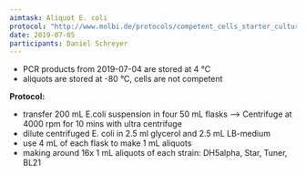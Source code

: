 ```yaml
---
aimtask: Aliquot E. coli
protocol: "http://www.molbi.de/protocols/competent_cells_starter_cultures_v1_0.htm Day 3: Morning"
date: 2019-07-05
participants: Daniel Schreyer
---
```


* PCR products from 2019-07-04 are stored at 4 °C
* aliquots are stored at -80 °C, cells are not competent

**Protocol:**

* transfer 200 mL E.coli suspension in four 50 mL flasks --> Centrifuge at 4000 rpm for 10 mins with ultra centrifuge
* dilute centrifuged E. coli in 2.5 ml glycerol and 2.5 mL LB-medium
* use 4 mL of each flask to make 1 mL aliquots
* making around 16x 1 mL aliquots of each strain: DH5alpha, Star, Tuner, BL21
